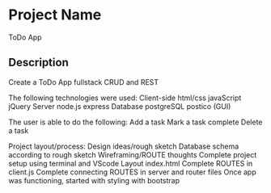# Project Name
ToDo App

## Description
Create a ToDo App fullstack CRUD and REST

The following technologies were used:
  Client-side
    html/css
    javaScript
    jQuery
  Server
    node.js
    express
  Database
    postgreSQL
    postico (GUI)


The user is able to do the following:
 Add a task
 Mark a task complete
 Delete a task


Project layout/process:
  Design ideas/rough sketch
  Database schema according to rough sketch
  Wireframing/ROUTE thoughts
  Complete project setup using terminal and VScode
  Layout index.html
  Complete ROUTES in client.js
  Complete connecting ROUTES in server and router files
  Once app was functioning, started with styling with bootstrap
  
